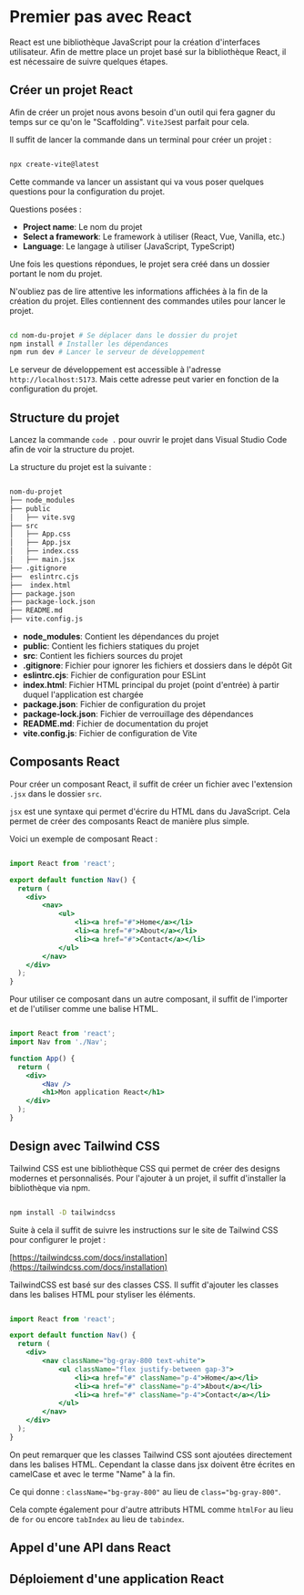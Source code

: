 # Premier pas avec React

React est une bibliothèque JavaScript pour la création d'interfaces utilisateur. Afin de mettre place un projet basé sur la bibliothèque React, il est nécessaire de suivre quelques étapes.


## Créer un projet React

Afin de créer un projet nous avons besoin d'un outil qui fera gagner du temps sur ce qu'on le "Scaffolding". `ViteJS`est parfait pour cela.

Il suffit de lancer la commande dans un terminal pour créer un projet :

```bash

npx create-vite@latest

```

Cette commande va lancer un assistant qui va vous poser quelques questions pour la configuration du projet.

Questions posées :

- **Project name**: Le nom du projet
- **Select a framework**: Le framework à utiliser (React, Vue, Vanilla, etc.)
- **Language**: Le langage à utiliser (JavaScript, TypeScript)

Une fois les questions répondues, le projet sera créé dans un dossier portant le nom du projet.

N'oubliez pas de lire attentive les informations affichées à la fin de la création du projet. Elles contiennent des commandes utiles pour lancer le projet.

```bash

cd nom-du-projet # Se déplacer dans le dossier du projet
npm install # Installer les dépendances
npm run dev # Lancer le serveur de développement

```

Le serveur de développement est accessible à l'adresse `http://localhost:5173`. Mais cette adresse peut varier en fonction de la configuration du projet.

## Structure du projet

Lancez la commande `code .` pour ouvrir le projet dans Visual Studio Code afin de voir la structure du projet.

La structure du projet est la suivante :

```bash

nom-du-projet
├── node_modules
├── public
│   ├── vite.svg
├── src
│   ├── App.css
│   ├── App.jsx
│   ├── index.css
│   ├── main.jsx
├── .gitignore
├──  eslintrc.cjs
├──  index.html
├── package.json
├── package-lock.json
├── README.md
├── vite.config.js

```

- **node_modules**: Contient les dépendances du projet
- **public**: Contient les fichiers statiques du projet
- **src**: Contient les fichiers sources du projet
- **.gitignore**: Fichier pour ignorer les fichiers et dossiers dans le dépôt Git
- **eslintrc.cjs**: Fichier de configuration pour ESLint
- **index.html**: Fichier HTML principal du projet (point d'entrée) à partir duquel l'application est chargée
- **package.json**: Fichier de configuration du projet
- **package-lock.json**: Fichier de verrouillage des dépendances
- **README.md**: Fichier de documentation du projet
- **vite.config.js**: Fichier de configuration de Vite

## Composants React

Pour créer un composant React, il suffit de créer un fichier avec l'extension `.jsx` dans le dossier `src`.

`jsx` est une syntaxe qui permet d'écrire du HTML dans du JavaScript. Cela permet de créer des composants React de manière plus simple.

Voici un exemple de composant React :

```jsx

import React from 'react';

export default function Nav() {
  return (
    <div>
        <nav>
            <ul>
                <li><a href="#">Home</a></li>
                <li><a href="#">About</a></li>
                <li><a href="#">Contact</a></li>
            </ul>
        </nav>
    </div>
  );
}

```

Pour utiliser ce composant dans un autre composant, il suffit de l'importer et de l'utiliser comme une balise HTML.

```jsx

import React from 'react';
import Nav from './Nav';

function App() {
  return (
    <div>
        <Nav />
        <h1>Mon application React</h1>
    </div>
  );
}

```

## Design avec Tailwind CSS

Tailwind CSS est une bibliothèque CSS qui permet de créer des designs modernes et personnalisés. Pour l'ajouter à un projet, il suffit d'installer la bibliothèque via npm.

```bash

npm install -D tailwindcss

```

Suite à cela il suffit de suivre les instructions sur le site de Tailwind CSS pour configurer le projet : 

[https://tailwindcss.com/docs/installation](https://tailwindcss.com/docs/installation)

TailwindCSS est basé sur des classes CSS. Il suffit d'ajouter les classes dans les balises HTML pour styliser les éléments.

```jsx

import React from 'react';

export default function Nav() {
  return (
    <div>
        <nav className="bg-gray-800 text-white">
            <ul className="flex justify-between gap-3">
                <li><a href="#" className="p-4">Home</a></li>
                <li><a href="#" className="p-4">About</a></li>
                <li><a href="#" className="p-4">Contact</a></li>
            </ul>
        </nav>
    </div>
  );
}

```

On peut remarquer que les classes Tailwind CSS sont ajoutées directement dans les balises HTML. Cependant la classe dans jsx doivent être écrites en camelCase et avec le terme "Name" à la fin.

Ce qui donne : `className="bg-gray-800"` au lieu de `class="bg-gray-800"`.

Cela compte également pour d'autre attributs HTML comme `htmlFor` au lieu de `for` ou encore `tabIndex` au lieu de `tabindex`.

## Appel d'une API dans React


## Déploiement d'une application React
